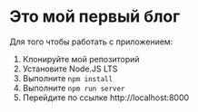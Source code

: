 # Это мой первый блог

Для того чтобы работать с приложением:
1. Клонируйте мой репозиторий
1. Установите Node.JS LTS
1. Выполните `npm install`
1. Выполните `npm run server`
1. Перейдите по ссылке http://localhost:8000
